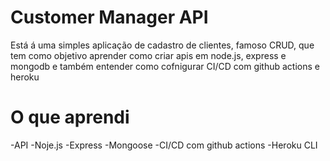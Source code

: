 # Customer Manager API

Está á uma simples aplicação de cadastro de clientes, famoso CRUD, que tem como objetivo aprender como criar apis em node.js, express e mongodb e também entender como cofnigurar CI/CD com github actions e heroku

# O que aprendi

-API
-Noje.js
-Express
-Mongoose
-CI/CD com github actions
-Heroku CLI
